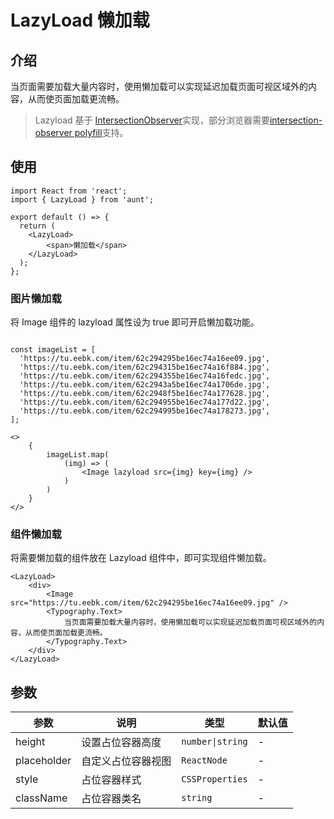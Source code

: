 # LazyLoad 懒加载

## 介绍
当页面需要加载大量内容时，使用懒加载可以实现延迟加载页面可视区域外的内容，从而使页面加载更流畅。
> Lazyload 基于 [IntersectionObserver](https://developer.mozilla.org/zh-CN/docs/Web/API/Intersection_Observer_API)实现，部分浏览器需要[intersection-observer polyfill](https://www.npmjs.com/package/intersection-observer)支持。

## 使用
```tsx
import React from 'react';
import { LazyLoad } from 'aunt';

export default () => {
  return (
    <LazyLoad>
        <span>懒加载</span>
    </LazyLoad>
  );
};

```

### 图片懒加载
将 Image 组件的 lazyload 属性设为 true 即可开启懒加载功能。
```tsx

const imageList = [
  'https://tu.eebk.com/item/62c294295be16ec74a16ee09.jpg',
  'https://tu.eebk.com/item/62c294315be16ec74a16f884.jpg',
  'https://tu.eebk.com/item/62c294355be16ec74a16fedc.jpg',
  'https://tu.eebk.com/item/62c2943a5be16ec74a1706de.jpg',
  'https://tu.eebk.com/item/62c2948f5be16ec74a177628.jpg',
  'https://tu.eebk.com/item/62c294955be16ec74a177d22.jpg',
  'https://tu.eebk.com/item/62c294995be16ec74a178273.jpg',
];

<>
    {
        imageList.map(
            (img) => (
                <Image lazyload src={img} key={img} />
            )   
        )
    }
</>
```

### 组件懒加载
将需要懒加载的组件放在 Lazyload 组件中，即可实现组件懒加载。
```tsx
<LazyLoad>
    <div>
        <Image src="https://tu.eebk.com/item/62c294295be16ec74a16ee09.jpg" />
        <Typography.Text>
            当页面需要加载大量内容时，使用懒加载可以实现延迟加载页面可视区域外的内容，从而使页面加载更流畅。
        </Typography.Text>
    </div>
</LazyLoad>
```

## 参数

| 参数        | 说明               | 类型             | 默认值 |
| ----------- | ------------------ | ---------------- | ------ |
| height      | 设置占位容器高度   | `number\|string` | -      |
| placeholder | 自定义占位容器视图 | `ReactNode`      | -      |
| style       | 占位容器样式       | `CSSProperties`  | -      |
| className   | 占位容器类名       | `string`         | -      |








<code hidden="hidden" src="./demos/demo.tsx"></code>